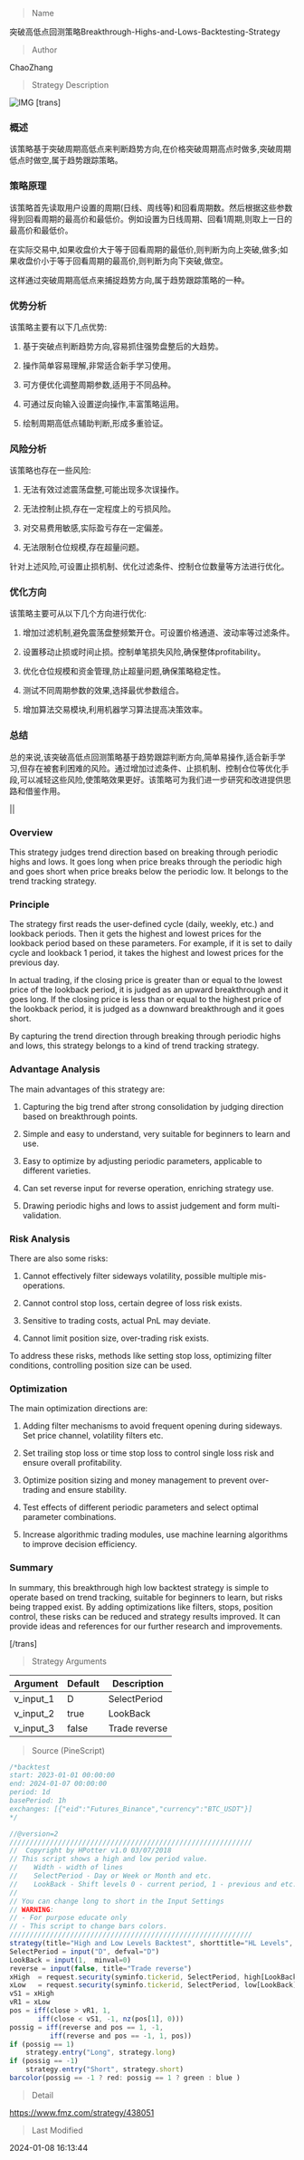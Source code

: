 
> Name

突破高低点回测策略Breakthrough-Highs-and-Lows-Backtesting-Strategy

> Author

ChaoZhang

> Strategy Description

![IMG](https://www.fmz.com/upload/asset/6d3826a679658e5d0d.png)
[trans]

### 概述

该策略基于突破周期高低点来判断趋势方向,在价格突破周期高点时做多,突破周期低点时做空,属于趋势跟踪策略。

### 策略原理

该策略首先读取用户设置的周期(日线、周线等)和回看周期数。然后根据这些参数得到回看周期的最高价和最低价。例如设置为日线周期、回看1周期,则取上一日的最高价和最低价。

在实际交易中,如果收盘价大于等于回看周期的最低价,则判断为向上突破,做多;如果收盘价小于等于回看周期的最高价,则判断为向下突破,做空。

这样通过突破周期高低点来捕捉趋势方向,属于趋势跟踪策略的一种。

### 优势分析

该策略主要有以下几点优势:

1. 基于突破点判断趋势方向,容易抓住强势盘整后的大趋势。

2. 操作简单容易理解,非常适合新手学习使用。

3. 可方便优化调整周期参数,适用于不同品种。

4. 可通过反向输入设置逆向操作,丰富策略运用。

5. 绘制周期高低点辅助判断,形成多重验证。

### 风险分析

该策略也存在一些风险:  

1. 无法有效过滤震荡盘整,可能出现多次误操作。

2. 无法控制止损,存在一定程度上的亏损风险。

3. 对交易费用敏感,实际盈亏存在一定偏差。

4. 无法限制仓位规模,存在超量问题。

针对上述风险,可设置止损机制、优化过滤条件、控制仓位数量等方法进行优化。

### 优化方向  

该策略主要可从以下几个方向进行优化:

1. 增加过滤机制,避免震荡盘整频繁开仓。可设置价格通道、波动率等过滤条件。

2. 设置移动止损或时间止损。控制单笔损失风险,确保整体profitability。 

3. 优化仓位规模和资金管理,防止超量问题,确保策略稳定性。

4. 测试不同周期参数的效果,选择最优参数组合。 

5. 增加算法交易模块,利用机器学习算法提高决策效率。

### 总结

总的来说,该突破高低点回测策略基于趋势跟踪判断方向,简单易操作,适合新手学习,但存在被套利困难的风险。通过增加过滤条件、止损机制、控制仓位等优化手段,可以减轻这些风险,使策略效果更好。该策略可为我们进一步研究和改进提供思路和借鉴作用。

||

### Overview

This strategy judges trend direction based on breaking through periodic highs and lows. It goes long when price breaks through the periodic high and goes short when price breaks below the periodic low. It belongs to the trend tracking strategy.

### Principle  

The strategy first reads the user-defined cycle (daily, weekly, etc.) and lookback periods. Then it gets the highest and lowest prices for the lookback period based on these parameters. For example, if it is set to daily cycle and lookback 1 period, it takes the highest and lowest prices for the previous day.

In actual trading, if the closing price is greater than or equal to the lowest price of the lookback period, it is judged as an upward breakthrough and it goes long. If the closing price is less than or equal to the highest price of the lookback period, it is judged as a downward breakthrough and it goes short.  

By capturing the trend direction through breaking through periodic highs and lows, this strategy belongs to a kind of trend tracking strategy.

### Advantage Analysis  

The main advantages of this strategy are:

1. Capturing the big trend after strong consolidation by judging direction based on breakthrough points.  

2. Simple and easy to understand, very suitable for beginners to learn and use.

3. Easy to optimize by adjusting periodic parameters, applicable to different varieties.  

4. Can set reverse input for reverse operation, enriching strategy use.

5. Drawing periodic highs and lows to assist judgement and form multi-validation.

### Risk Analysis

There are also some risks:

1. Cannot effectively filter sideways volatility, possible multiple mis-operations.

2. Cannot control stop loss, certain degree of loss risk exists.

3. Sensitive to trading costs, actual PnL may deviate.  

4. Cannot limit position size, over-trading risk exists.

To address these risks, methods like setting stop loss, optimizing filter conditions, controlling position size can be used.

### Optimization  

The main optimization directions are:  

1. Adding filter mechanisms to avoid frequent opening during sideways. Set price channel, volatility filters etc.

2. Set trailing stop loss or time stop loss to control single loss risk and ensure overall profitability.

3. Optimize position sizing and money management to prevent over-trading and ensure stability.  

4. Test effects of different periodic parameters and select optimal parameter combinations.

5. Increase algorithmic trading modules, use machine learning algorithms to improve decision efficiency.

### Summary  

In summary, this breakthrough high low backtest strategy is simple to operate based on trend tracking, suitable for beginners to learn, but risks being trapped exist. By adding optimizations like filters, stops, position control, these risks can be reduced and strategy results improved. It can provide ideas and references for our further research and improvements.

[/trans]

> Strategy Arguments



|Argument|Default|Description|
|----|----|----|
|v_input_1|D|SelectPeriod|
|v_input_2|true|LookBack|
|v_input_3|false|Trade reverse|


> Source (PineScript)

``` javascript
/*backtest
start: 2023-01-01 00:00:00
end: 2024-01-07 00:00:00
period: 1d
basePeriod: 1h
exchanges: [{"eid":"Futures_Binance","currency":"BTC_USDT"}]
*/

//@version=2
////////////////////////////////////////////////////////////
//  Copyright by HPotter v1.0 03/07/2018
// This script shows a high and low period value.
//    Width - width of lines
//    SelectPeriod - Day or Week or Month and etc.
//    LookBack - Shift levels 0 - current period, 1 - previous and etc.
//
// You can change long to short in the Input Settings
// WARNING:
// - For purpose educate only
// - This script to change bars colors.
////////////////////////////////////////////////////////////
strategy(title="High and Low Levels Backtest", shorttitle="HL Levels", overlay = true)
SelectPeriod = input("D", defval="D")
LookBack = input(1,  minval=0)
reverse = input(false, title="Trade reverse")
xHigh  = request.security(syminfo.tickerid, SelectPeriod, high[LookBack])
xLow   = request.security(syminfo.tickerid, SelectPeriod, low[LookBack])
vS1 = xHigh
vR1 = xLow
pos = iff(close > vR1, 1,
       iff(close < vS1, -1, nz(pos[1], 0))) 
possig = iff(reverse and pos == 1, -1,
          iff(reverse and pos == -1, 1, pos))	   
if (possig == 1) 
    strategy.entry("Long", strategy.long)
if (possig == -1)
    strategy.entry("Short", strategy.short)	   	    
barcolor(possig == -1 ? red: possig == 1 ? green : blue ) 
```

> Detail

https://www.fmz.com/strategy/438051

> Last Modified

2024-01-08 16:13:44
